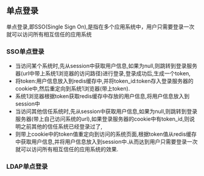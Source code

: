 ## 单点登录
单点登录,即SSO(Single Sign On),是指在多个应用系统中，用户只需要登录一次就可以访问所有相互信任的应用系统
### SSO单点登录
+ 当访问某个系统时,先从session中获取用户信息,如果为null,则跳转到登录服务器(url中带上系统1浏览器的访问路径)进行登录,登录成功后,生成一个token,
+ 将token:用户信息放入到redis缓存中,并将token_id:token存入登录服务器的cookie中,然后重定向到系统1浏览器(带上token).
+ 系统1浏览器根据token获取redis缓存中存放的用户信息,将用户信息放入到session中
+ 当访问其他信任系统时,先从session中获取用户信息,如果为null,则跳转到登录服务器(带上自己访问系统的url),如果登录服务器的cookie中有token_id,则说明之前其他的信任系统已经登录过了,
+ 则带上cookie中的token值重定向到访问的系统页面,根据token值从redis缓存中获取用户信息,并将用户信息放入到session中.从而达到用户只需要登录一次就可以访问所有相互信任的应用系统的效果.
### LDAP单点登录